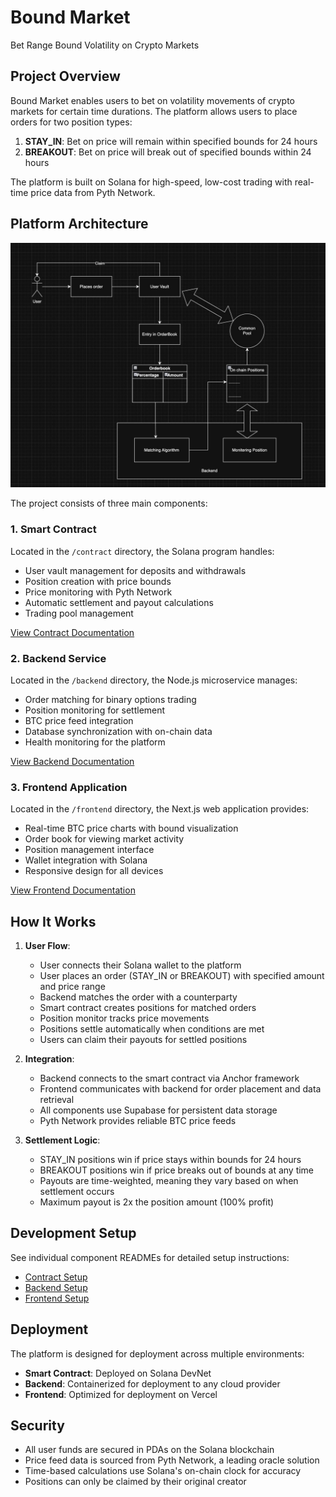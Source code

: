 # Bound Market

Bet Range Bound Volatility on Crypto Markets

## Project Overview

Bound Market enables users to bet on volatility movements of crypto markets for certain time durations. The platform allows users to place orders for two position types:

1. **STAY_IN**: Bet on price will remain within specified bounds for 24 hours
2. **BREAKOUT**: Bet on price will break out of specified bounds within 24 hours

The platform is built on Solana for high-speed, low-cost trading with real-time price data from Pyth Network.

## Platform Architecture

![Bound Market Architecture Diagram](./docs/architecture.jpeg)


The project consists of three main components:

### 1. Smart Contract

Located in the `/contract` directory, the Solana program handles:
- User vault management for deposits and withdrawals
- Position creation with price bounds
- Price monitoring with Pyth Network
- Automatic settlement and payout calculations
- Trading pool management

[View Contract Documentation](./contract/README.md)

### 2. Backend Service

Located in the `/backend` directory, the Node.js microservice manages:
- Order matching for binary options trading
- Position monitoring for settlement
- BTC price feed integration
- Database synchronization with on-chain data
- Health monitoring for the platform

[View Backend Documentation](./backend/README.md)

### 3. Frontend Application

Located in the `/frontend` directory, the Next.js web application provides:
- Real-time BTC price charts with bound visualization
- Order book for viewing market activity
- Position management interface
- Wallet integration with Solana
- Responsive design for all devices

[View Frontend Documentation](./frontend/README.md)

## How It Works

1. **User Flow**:
   - User connects their Solana wallet to the platform
   - User places an order (STAY_IN or BREAKOUT) with specified amount and price range
   - Backend matches the order with a counterparty
   - Smart contract creates positions for matched orders
   - Position monitor tracks price movements
   - Positions settle automatically when conditions are met
   - Users can claim their payouts for settled positions

2. **Integration**:
   - Backend connects to the smart contract via Anchor framework
   - Frontend communicates with backend for order placement and data retrieval
   - All components use Supabase for persistent data storage
   - Pyth Network provides reliable BTC price feeds

3. **Settlement Logic**:
   - STAY_IN positions win if price stays within bounds for 24 hours
   - BREAKOUT positions win if price breaks out of bounds at any time
   - Payouts are time-weighted, meaning they vary based on when settlement occurs
   - Maximum payout is 2x the position amount (100% profit)

## Development Setup

See individual component READMEs for detailed setup instructions:

- [Contract Setup](./contract/README.md#development-setup)
- [Backend Setup](./backend/README.md#setup)
- [Frontend Setup](./frontend/README.md#setup)

## Deployment

The platform is designed for deployment across multiple environments:

- **Smart Contract**: Deployed on Solana DevNet
- **Backend**: Containerized for deployment to any cloud provider
- **Frontend**: Optimized for deployment on Vercel

## Security

- All user funds are secured in PDAs on the Solana blockchain
- Price feed data is sourced from Pyth Network, a leading oracle solution
- Time-based calculations use Solana's on-chain clock for accuracy
- Positions can only be claimed by their original creator
